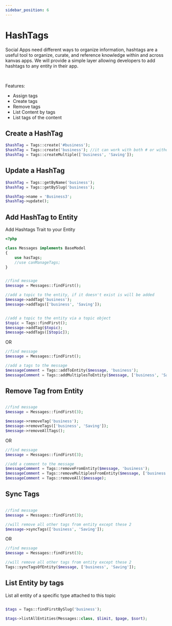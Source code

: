 ```yaml
---
sidebar_position: 6
---
```


# HashTags

Social Apps need different ways to organize information, hashtags are a useful tool to organize, curate, and reference knowledge within and across kanvas apps. We will provide a simple layer allowing developers to add hashtags to any entity in their app.

<br />

Features:
- Assign tags
- Create tags
- Remove tags
- List Content by tags
- List tags of the content

Create a HashTag
-------------------
```php
$hashTag = Tags::create('#business');
$hashTag = Tags::create('business'); //it can work with both # or without
$hashTag = Tags::createMultiple(['business', 'Saving']);
```

Update a HashTag
-------------------
```php
$hashTag = Tags::getByName('business');
$hashTag = Tags::getBySlug('business');

$hashTag->name = 'Business3';
$hashTag->update();
```

Add HashTag to Entity
-------------------

Add Hashtags Trait to your Entity

```php
<?php

class Messages implements BaseModel
{
    use hasTags;
    //use canManageTags;
}

```

```php

//find message
$message = Messages::findFirst();

//add a topic to the entity, if it doesn't exist is will be added
$message->addTag('business');
$message->addTags(['business', 'Saving']);


//add a topic to the entity via a topic object
$topic = Tags::findFirst();
$message->addTag($topic);
$message->addTags([$topic]);
```

OR

```php
//find message
$message = Messages::findFirst();

//add a tags to the message 
$messageComment = Tags::addToEntity($message, 'business');
$messageComment = Tags::addMultiplesToEntity($message, ['business', 'Saving']);
```

Remove Tag from Entity
-------------------

```php

//find message
$message = Messages::findFirst(3);

$message->removeTag('business');
$message->removeTags(['business', 'Saving']);
$message->removeAllTags();

```

OR

```php
//find message
$message = Messages::findFirst(3);

//add a comment to the message 
$messageComment = Tags::removeFromEntity($message, 'business');
$messageComment = Tags::removeMultiplesFromEntity($message, ['business', 'Saving']);
$messageComment = Tags::removeAll($message);
```

Sync Tags
-------------------

```php

//find message
$message = Messages::findFirst(3);

//will remove all other tags from entity except these 2
$message->syncTags(['business', 'Saving']);
```

OR

```php
//find message
$message = Messages::findFirst(3);

//will remove all other tags from entity except these 2
Tags::syncTagsOfEntity($message, ['business', 'Saving']);
```

List Entity by tags
----------------

List all entity of a specific type attached to this topic

```php

$tags = Tags::findFirstBySlug('business');

$tags->listAllEntities(Messages::class, $limit, $page, $sort);
```

